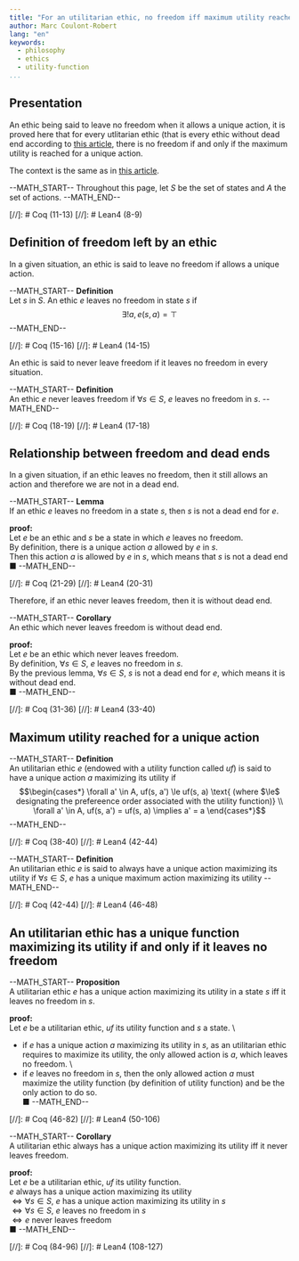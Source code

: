 ```yaml
---
title: "For an utilitarian ethic, no freedom iff maximum utility reached for a unique action"
author: Marc Coulont-Robert
lang: "en"
keywords:
  - philosophy
  - ethics
  - utility-function
...
```



## Presentation

An ethic being said to leave no freedom when it allows a unique action, it is proved here that for every utlitarian ethic (that is every ethic without dead end according to [this article](https://leibnizproject.com/Articles/every_ethic_without_dead_end_is_utilitarian.html), there is no freedom if and only if the maximum utility is reached for a unique action.

The context is the same as in [this article](https://leibnizproject.com/Articles/every_ethic_without_dead_end_is_utilitarian.html).

--MATH_START--
Throughout this page, let $S$ be the set of states and $A$ the set of actions.
--MATH_END--

[//]: # Coq (11-13)
[//]: # Lean4 (8-9)


## Definition of freedom left by an ethic

In a given situation, an ethic is said to leave no freedom if allows a unique action.

--MATH_START--
$\mathbf{Definition}$\
Let $s$ in $S$. An ethic $e$ leaves no freedom in state $s$ if
$$\exists! a, e(s, a) = ⊤$$
--MATH_END--

[//]: # Coq (15-16)
[//]: # Lean4 (14-15)

An ethic is said to never leave freedom if it leaves no freedom in every situation.

--MATH_START--
$\mathbf{Definition}$\
An ethic $e$ never leaves freedom if $\forall s \in S$, $e$ leaves no freedom in $s$.
--MATH_END--

[//]: # Coq (18-19)
[//]: # Lean4 (17-18)


## Relationship between freedom and dead ends

In a given situation, if an ethic leaves no freedom, then it still allows an action and therefore we are not in a dead end.

--MATH_START--
$\mathbf{Lemma}$\
If an ethic $e$ leaves no freedom in a state $s$, then $s$ is not a dead end for $e$.

$\mathbf{proof:}$\
Let $e$ be an ethic and $s$ be a state in which $e$ leaves no freedom. \
By definition, there is a unique action $a$ allowed by $e$ in $s$. \
Then this action $a$ is allowed by $e$ in $s$, which means that $s$ is not a dead end \
■
--MATH_END--

[//]: # Coq (21-29)
[//]: # Lean4 (20-31)

Therefore, if an ethic never leaves freedom, then it is without dead end.

--MATH_START--
$\mathbf{Corollary}$\
An ethic which never leaves freedom is without dead end.

$\mathbf{proof:}$\
Let $e$ be an ethic which never leaves freedom. \
By definition, $\forall s \in S$, $e$ leaves no freedom in $s$. \
By the previous lemma, $\forall s \in S$, $s$ is not a dead end for $e$, which means it is without dead end. \
■
--MATH_END--

[//]: # Coq (31-36)
[//]: # Lean4 (33-40)


## Maximum utility reached for a unique action

--MATH_START--
$\mathbf{Definition}$\
An utilitarian ethic $e$ (endowed with a utility function called $uf$) is said to have a unique action $a$ maximizing its utility if
$$\begin{cases*}
  \forall a' \in A, uf(s, a') \le uf(s, a) \text{ (where $\le$ designating the prefereence order associated with the utility function)} \\
  \forall a' \in A, uf(s, a') = uf(s, a) \implies a' = a
\end{cases*}$$
--MATH_END--

[//]: # Coq (38-40)
[//]: # Lean4 (42-44)

--MATH_START--
$\mathbf{Definition}$\
An utilitarian ethic $e$ is said to always have a unique action maximizing its utility if $\forall s \in S$, $e$ has a unique maximum action maximizing its utility
--MATH_END--

[//]: # Coq (42-44)
[//]: # Lean4 (46-48)


## An utilitarian ethic has a unique function maximizing its utility if and only if it leaves no freedom

--MATH_START--
$\mathbf{Proposition}$\
A utilitarian ethic $e$ has a unique action maximizing its utility in a state $s$ iff it leaves no freedom in $s$.

$\mathbf{proof:}$\
Let $e$ be a utilitarian ethic, $uf$ its utility function and $s$ a state. \
- if $e$ has a unique action $a$ maximizing its utility in $s$, as an utilitarian ethic requires to maximize its utility, the only allowed action is $a$, which leaves no freedom. \
- if $e$ leaves no freedom in $s$, then the only allowed action $a$ must maximize the utility function (by definition of utility function) and be the only action to do so. \
■
--MATH_END--

[//]: # Coq (46-82)
[//]: # Lean4 (50-106)

--MATH_START--
$\mathbf{Corollary}$\
A utilitarian ethic always has a unique action maximizing its utility iff it never leaves freedom.

$\mathbf{proof:}$\
Let $e$ be a utilitarian ethic, $uf$ its utility function. \
$e$ always has a unique action maximizing its utility \
$\iff \forall s \in S$, $e$ has a unique action maximizing its utility in $s$ \
$\iff \forall s \in S$, $e$ leaves no freedom in $s$ \
$\iff e$ never leaves freedom \
■
--MATH_END--

[//]: # Coq (84-96)
[//]: # Lean4 (108-127)
